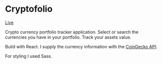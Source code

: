 # Cryptofolio

[Live](https://cryptofolio-app.netlify.app/)

Crypto currency portfolio tracker application. Select or search the currencies you have in your portfolio. Track your assets value.

Build with React. I supply the currency information with the [CoinGecko API](https://www.coingecko.com/en).

For styling I used Sass.
